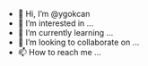 - 👋 Hi, I’m @ygokcan
- 👀 I’m interested in ...
- 🌱 I’m currently learning ...
- 💞️ I’m looking to collaborate on ...
- 📫 How to reach me ...

<!---
ygokcan/ygokcan is a ✨ special ✨ repository because its `README.md` (this file) appears on your GitHub profile.
You can click the Preview link to take a look at your changes.
--->
